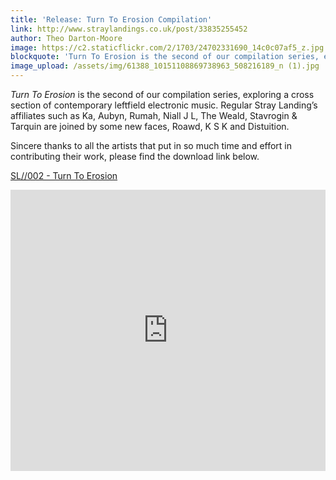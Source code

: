 ```yaml
---
title: 'Release: Turn To Erosion Compilation'
link: http://www.straylandings.co.uk/post/33835255452
author: Theo Darton-Moore
image: https://c2.staticflickr.com/2/1703/24702331690_14c0c07af5_z.jpg
blockquote: 'Turn To Erosion is the second of our compilation series, exploring a cross section of contemporary leftfield electronic music. Regular Stray Landing’s affiliates such as Ka, Aubyn, Rumah, Niall J L, The Weald, Stavrogin & Tarquin are joined by some new faces, Roawd, K S K and Distuition.'
image_upload: /assets/img/61388_10151108869738963_508216189_n (1).jpg
---
```


_Turn To Erosion_ is the second of our compilation series, exploring a cross section of contemporary leftfield electronic music. Regular Stray Landing’s affiliates such as Ka, Aubyn, Rumah, Niall J L, The Weald, Stavrogin & Tarquin are joined by some new faces, Roawd, K S K and Distuition.

Sincere thanks to all the artists that put in so much time and effort in contributing their work, please find the download link below.

<a href="http://fs09n4.sendspace.com/dl/6ef7705e5d9a9159399b6691f76cac79/5081676340b0a1d4/25rg2f/SL002%20-%20Turn%20To%20Erosion.zip" title="Turn To Erosion" target="_blank">SL//002 - Turn To Erosion</a>

<iframe frameborder="no" height="450" scrolling="no" src="http://w.soundcloud.com/player/?url=http%3A%2F%2Fapi.soundcloud.com%2Fplaylists%2F2605262%3Fsecret_token%3Ds-wt4MD&show_artwork=true&secret_url=true" width="100%"></iframe>